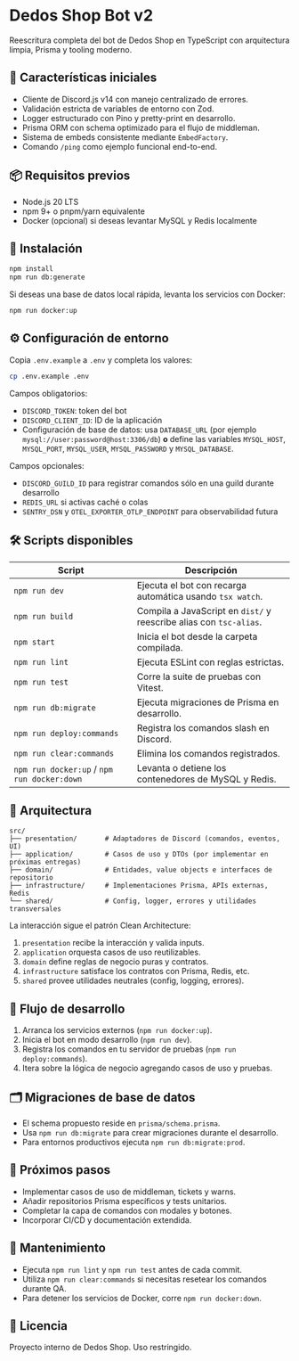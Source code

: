 # Dedos Shop Bot v2

Reescritura completa del bot de Dedos Shop en TypeScript con arquitectura limpia, Prisma y tooling moderno.

## 🚀 Características iniciales
- Cliente de Discord.js v14 con manejo centralizado de errores.
- Validación estricta de variables de entorno con Zod.
- Logger estructurado con Pino y pretty-print en desarrollo.
- Prisma ORM con schema optimizado para el flujo de middleman.
- Sistema de embeds consistente mediante `EmbedFactory`.
- Comando `/ping` como ejemplo funcional end-to-end.

## 📦 Requisitos previos
- Node.js 20 LTS
- npm 9+ o pnpm/yarn equivalente
- Docker (opcional) si deseas levantar MySQL y Redis localmente

## 🔧 Instalación
```bash
npm install
npm run db:generate
```

Si deseas una base de datos local rápida, levanta los servicios con Docker:
```bash
npm run docker:up
```

## ⚙️ Configuración de entorno
Copia `.env.example` a `.env` y completa los valores:
```bash
cp .env.example .env
```
Campos obligatorios:
- `DISCORD_TOKEN`: token del bot
- `DISCORD_CLIENT_ID`: ID de la aplicación
- Configuración de base de datos: usa `DATABASE_URL` (por ejemplo `mysql://user:password@host:3306/db`) **o** define las variables `MYSQL_HOST`, `MYSQL_PORT`, `MYSQL_USER`, `MYSQL_PASSWORD` y `MYSQL_DATABASE`.

Campos opcionales:
- `DISCORD_GUILD_ID` para registrar comandos sólo en una guild durante desarrollo
- `REDIS_URL` si activas caché o colas
- `SENTRY_DSN` y `OTEL_EXPORTER_OTLP_ENDPOINT` para observabilidad futura

## 🛠️ Scripts disponibles
| Script | Descripción |
| ------ | ----------- |
| `npm run dev` | Ejecuta el bot con recarga automática usando `tsx watch`. |
| `npm run build` | Compila a JavaScript en `dist/` y reescribe alias con `tsc-alias`. |
| `npm start` | Inicia el bot desde la carpeta compilada. |
| `npm run lint` | Ejecuta ESLint con reglas estrictas. |
| `npm run test` | Corre la suite de pruebas con Vitest. |
| `npm run db:migrate` | Ejecuta migraciones de Prisma en desarrollo. |
| `npm run deploy:commands` | Registra los comandos slash en Discord. |
| `npm run clear:commands` | Elimina los comandos registrados. |
| `npm run docker:up` / `npm run docker:down` | Levanta o detiene los contenedores de MySQL y Redis. |

## 🧱 Arquitectura
```
src/
├── presentation/       # Adaptadores de Discord (comandos, eventos, UI)
├── application/        # Casos de uso y DTOs (por implementar en próximas entregas)
├── domain/             # Entidades, value objects e interfaces de repositorio
├── infrastructure/     # Implementaciones Prisma, APIs externas, Redis
└── shared/             # Config, logger, errores y utilidades transversales
```

La interacción sigue el patrón Clean Architecture:
1. `presentation` recibe la interacción y valida inputs.
2. `application` orquesta casos de uso reutilizables.
3. `domain` define reglas de negocio puras y contratos.
4. `infrastructure` satisface los contratos con Prisma, Redis, etc.
5. `shared` provee utilidades neutrales (config, logging, errores).

## 🧪 Flujo de desarrollo
1. Arranca los servicios externos (`npm run docker:up`).
2. Inicia el bot en modo desarrollo (`npm run dev`).
3. Registra los comandos en tu servidor de pruebas (`npm run deploy:commands`).
4. Itera sobre la lógica de negocio agregando casos de uso y pruebas.

## 🗂️ Migraciones de base de datos
- El schema propuesto reside en `prisma/schema.prisma`.
- Usa `npm run db:migrate` para crear migraciones durante el desarrollo.
- Para entornos productivos ejecuta `npm run db:migrate:prod`.

## 🧭 Próximos pasos
- Implementar casos de uso de middleman, tickets y warns.
- Añadir repositorios Prisma específicos y tests unitarios.
- Completar la capa de comandos con modales y botones.
- Incorporar CI/CD y documentación extendida.

## 🧹 Mantenimiento
- Ejecuta `npm run lint` y `npm run test` antes de cada commit.
- Utiliza `npm run clear:commands` si necesitas resetear los comandos durante QA.
- Para detener los servicios de Docker, corre `npm run docker:down`.

## 📄 Licencia
Proyecto interno de Dedos Shop. Uso restringido.
